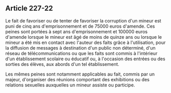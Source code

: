Article 227-22
----
Le fait de favoriser ou de tenter de favoriser la corruption d'un mineur est
puni de cinq ans d'emprisonnement et de 75000 euros d'amende. Ces peines sont
portées à sept ans d'emprisonnement et 100000 euros d'amende lorsque le mineur
est âgé de moins de quinze ans ou lorsque le mineur a été mis en contact avec
l'auteur des faits grâce à l'utilisation, pour la diffusion de messages à
destination d'un public non déterminé, d'un réseau de télécommunications ou que
les faits sont commis à l'intérieur d'un établissement scolaire ou éducatif ou,
à l'occasion des entrées ou des sorties des élèves, aux abords d'un tel
établissement.

Les mêmes peines sont notamment applicables au fait, commis par un majeur,
d'organiser des réunions comportant des exhibitions ou des relations sexuelles
auxquelles un mineur assiste ou participe.
